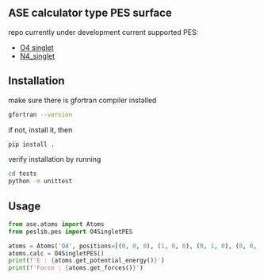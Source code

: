## ASE calculator type PES surface
repo currently under development
current supported PES:
- [O4 singlet](https://comp.chem.umn.edu/potlib/showPotential.cgi?id=O4_singlet)
- [N4_singlet](https://comp.chem.umn.edu/potlib/showPotential.cgi?id=PES_N4_singlet_umn_v3)
## Installation
make sure there is gfortran compiler installed
```bash
gfortran --version
```
if not, install it, then
```bash
pip install .
```
verify installation by running
```bash
cd tests  
python -m unittest
```

## Usage

```python
from ase.atoms import Atoms
from peslib.pes import O4SingletPES

atoms = Atoms('O4', positions=[(0, 0, 0), (1, 0, 0), (0, 1, 0), (0, 0, 1)])
atoms.calc = O4SingletPES()
print(f'E : {atoms.get_potential_energy()}')
print(f'Force : {atoms.get_forces()}')
```
